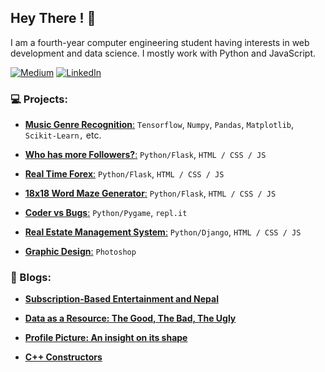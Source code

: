 ## Hey There ! :wave:

I am a fourth-year computer engineering student having interests in web development and data science. I mostly work with Python and JavaScript.

 [![Medium](https://img.shields.io/static/v1.svg?label=&message=Medium&logo=Medium&style=flat&color=black)](https://medium.com/@drishtantregmi777)
 [![LinkedIn](https://img.shields.io/static/v1.svg?label=&message=LinkedIn&logo=linkedin&style=flat&color=black)](https://www.linkedin.com/in/drishtant-regmi-a4a237189/)

### :computer: Projects:

- <a href="https://github.com/Drishtantr/Music-Final">**Music Genre Recognition**:</a> `Tensorflow`, `Numpy`, `Pandas`, `Matplotlib`, `Scikit-Learn,` etc.

- <a href="https://github.com/Drishtantr/followers-comparator">**Who has more Followers?**:</a> `Python/Flask`, `HTML / CSS / JS`

- <a href="https://github.com/Drishtantr/Foreign-Exchange-Rate">**Real Time Forex**:</a> `Python/Flask`, `HTML / CSS / JS`

- <a href="https://github.com/Drishtantr/Word-Maze-Generator">**18x18 Word Maze Generator**:</a> `Python/Flask`, `HTML / CSS / JS`

- <a href="https://github.com/Drishtantr/Coder-vs-Bugs-Pygame">**Coder vs Bugs**:</a> `Python/Pygame`, `repl.it`

- <a href="https://github.com/Drishtantr/RealEstate2018">**Real Estate Management System**:</a> `Python/Django`, `HTML / CSS / JS`

- <a href="https://drive.google.com/drive/folders/18B75oJ3G9lIxCEml87Kj6L9ScLIdLXQL">**Graphic Design**:</a> `Photoshop`
	

### :page_with_curl: Blogs:

- <a href="https://medium.com/@drishtantregmi777/subscription-based-entertainment-and-nepal-918891f2c0a6">**Subscription-Based Entertainment and Nepal**</a>

- <a href="https://medium.com/@drishtantregmi777/data-as-a-resource-the-good-the-bad-the-ugly-4619afb9fa36">**Data as a Resource: The Good, The Bad, The Ugly**</a>

- <a href="https://medium.com/@drishtantregmi777/profile-picture-an-insight-on-its-shape-e4988f7d7b30">**Profile Picture: An insight on its shape**</a>

- <a href="https://medium.com/@drishtantregmi777/c-constructors-494c87b42c8e">**C++ Constructors**</a>

